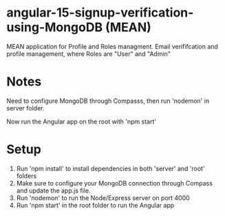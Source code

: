 # angular-15-signup-verification-using-MongoDB (MEAN)

MEAN application for Profile and Roles managment. Email verififcation and profile management, where Roles are "User" and "Admin"

# Notes
Need to configure MongoDB through Compasss, then run 'nodemon' in server folder.

Now run the Angular app on the root with 'npm start'

# Setup
1. Run 'npm install' to install dependencies in both 'server' and 'root' folders
2. Make sure to configure your MongoDB connection through Compass and update the app.js file.
3. Run 'nodemon' to run the Node/Express server on port 4000
4. Run 'npm start' in the root folder to run the Angular app
